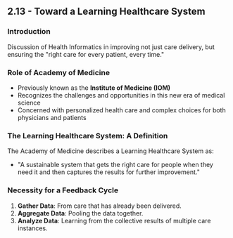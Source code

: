 ## 2.13 - Toward a Learning Healthcare System

### Introduction
Discussion of Health Informatics in improving not just care delivery, but ensuring the "right care for every patient, every time."

### Role of Academy of Medicine
- Previously known as the **Institute of Medicine (IOM)**
- Recognizes the challenges and opportunities in this new era of medical science
- Concerned with personalized health care and complex choices for both physicians and patients

### The Learning Healthcare System: A Definition
The Academy of Medicine describes a Learning Healthcare System as:
- "A sustainable system that gets the right care for people when they need it and then captures the results for further improvement."

### Necessity for a Feedback Cycle
1. **Gather Data**: From care that has already been delivered.
2. **Aggregate Data**: Pooling the data together.
3. **Analyze Data**: Learning from the collective results of multiple care instances.
